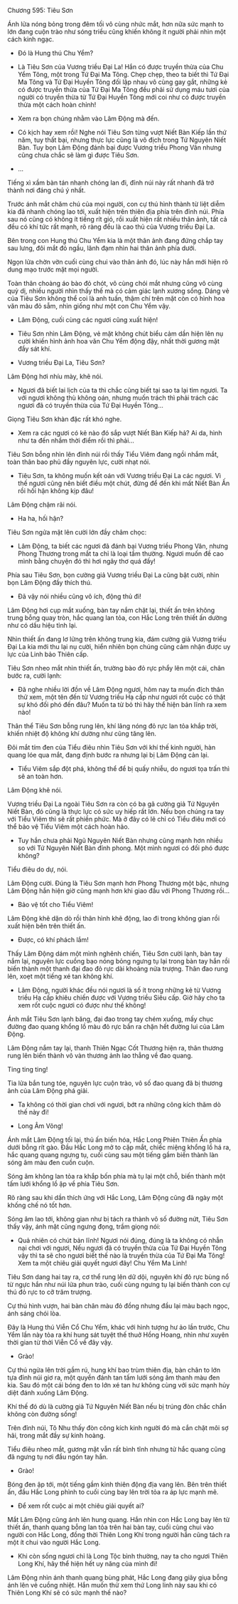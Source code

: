 




Chương 595: Tiêu Sơn


Ánh lửa nóng bỏng trong đêm tối vô cùng nhức mắt, hơn nữa sức mạnh to lớn đang cuộn trào như sóng triều cũng khiến không ít người phải nhìn một cách kinh ngạc.

- Đó là Hung thú Chu Yểm?

- Là Tiêu Sơn của Vương triều Đại La! Hắn có được truyền thừa của Chu Yểm Tông, một trong Tứ Đại Ma Tông. Chẹp chẹp, theo ta biết thì Tứ Đại Ma Tông và Tứ Đại Huyền Tông đối lập nhau vô cùng gay gắt, những kẻ có được truyền thừa của Tứ Đại Ma Tông đều phải sử dụng máu tươi của người có truyền thừa từ Tứ Đại Huyền Tông mới coi như có được truyền thừa một cách hoàn chỉnh!

- Xem ra bọn chúng nhằm vào Lâm Động mà đến.

- Có kịch hay xem rồi! Nghe nói Tiêu Sơn từng vượt Niết Bàn Kiếp lần thứ năm, tuy thất bại, nhưng thực lực cũng là vô địch trong Tứ Nguyên Niết Bàn. Tuy bọn Lâm Động đánh bại được Vương triều Phong Vân nhưng cũng chưa chắc sẽ làm gì được Tiêu Sơn.

- …

Tiếng xì xầm bàn tán nhanh chóng lan đi, đỉnh núi này rất nhanh đã trở thành nơi đáng chú ý nhất.

Trước ánh mắt chăm chú của mọi người, con cự thú hình thành từ liệt diễm kia đã nhanh chóng lao tới, xuất hiện trên thiên địa phía trên đỉnh núi. Phía sau nó cũng có không ít tiếng rít gió, rồi xuất hiện rất nhiều thân ảnh, tất cả đều có khí tức rất mạnh, rõ ràng đều là cao thủ của Vương triều Đại La.

Bên trong con Hung thú Chu Yểm kia là một thân ảnh đang đứng chắp tay sau lưng, đôi mắt đỏ ngầu, lãnh đạm nhìn hai thân ảnh phía dưới.

Ngọn lửa chờn vờn cuối cùng chui vào thân ảnh đó, lúc này hắn mới hiện rõ dung mạo trước mặt mọi người.

Toàn thân choàng áo bào đỏ chót, vô cùng chói mắt nhưng cũng vô cùng quỷ dị, nhiều người nhìn thấy thế mà có cảm giác lạnh xương sống. Dáng vẻ của Tiêu Sơn không thể coi là anh tuấn, thậm chí trên mặt còn có hình hoa văn màu đỏ sẫm, nhìn giống như một con Chu Yểm vậy.

- Lâm Động, cuối cùng các ngươi cũng xuất hiện!

- Tiêu Sơn nhìn Lâm Động, vẻ mặt không chút biểu cảm dần hiện lên nụ cười khiến hình ảnh hoa văn Chu Yểm động đậy, nhất thời gương mặt đầy sát khí.

- Vương triều Đại La, Tiêu Sơn?

Lâm Động hơi nhíu mày, khẽ nói.

- Ngươi đã biết lai lịch của ta thì chắc cũng biết tại sao ta lại tìm ngươi. Ta với ngươi không thù không oán, nhưng muốn trách thì phải trách các ngươi đã có truyền thừa của Tứ Đại Huyền Tông…

Giọng Tiêu Sơn khàn đặc rất khó nghe.

- Xem ra các ngươi có kẻ nào đó sắp vượt Niết Bàn Kiếp hả? Ai da, hình như ta đến nhầm thời điểm rồi thì phải…

Tiêu Sơn bỗng nhìn lên đỉnh núi rồi thấy Tiểu Viêm đang ngồi nhắm mắt, toàn thân bao phủ đầy nguyên lực, cười nhạt nói.

- Tiêu Sơn, ta không muốn kết oán với Vương triều Đại La các ngươi. Vì thế ngươi cũng nên biết điều một chút, đừng để đến khi mất Niết Bàn Ấn rồi hối hận không kịp đâu!

Lâm Động chậm rãi nói.

- Ha ha, hối hận?

Tiêu Sơn ngửa mặt lên cười lớn đầy châm chọc:

- Lâm Động, ta biết các ngươi đã đánh bại Vương triều Phong Vân, nhưng Phong Thương trong mắt ta chỉ là loại tầm thường. Ngươi muốn đề cao mình bằng chuyện đó thì hơi ngây thơ quá đấy!

Phía sau Tiêu Sơn, bọn cường giả Vương triều Đại La cũng bật cười, nhìn bọn Lâm Động đầy thích thú.

- Đã vậy nói nhiều cũng vô ích, động thủ đi!

Lâm Động hơi cụp mắt xuống, bàn tay nắm chặt lại, thiết ấn trên không trung bỗng quay tròn, hắc quang lan tỏa, con Hắc Long trên thiết ấn dường như có dấu hiệu tỉnh lại.

Nhìn thiết ấn đang lơ lửng trên không trung kia, đám cường giả Vương triều Đại La kia mới thu lại nụ cười, hiển nhiên bọn chúng cũng cảm nhận được uy lực của Linh bảo Thiên cấp.

Tiêu Sơn nheo mắt nhìn thiết ấn, trường bào đỏ rực phẩy lên một cái, chân bước ra, cười lạnh:

- Đã nghe nhiều lời đồn về Lâm Động ngươi, hôm nay ta muốn đích thân thử xem, một tên đến từ Vương triều Hạ cấp như ngươi rốt cuộc có thật sự khó đối phó đến đâu? Muốn ta từ bỏ thì hãy thể hiện bản lĩnh ra xem nào!

Thân thể Tiêu Sơn bỗng rung lên, khí lãng nóng đỏ rực lan tỏa khắp trời, khiến nhiệt độ không khí dường như cũng tăng lên.

Đôi mắt tím đen của Tiểu điêu nhìn Tiêu Sơn với khí thế kinh người, hàn quang lóe qua mắt, đang định bước ra nhưng lại bị Lâm Động cản lại.

- Tiểu Viêm sắp đột phá, không thể để bị quấy nhiễu, do ngươi tọa trấn thì sẽ an toàn hơn.

Lâm Động khẽ nói.

Vương triều Đại La ngoài Tiêu Sơn ra còn có ba gã cường giả Tứ Nguyên Niết Bàn, đó cũng là thực lực có sức uy hiếp rất lớn. Nếu bọn chúng ra tay với Tiểu Viêm thì sẽ rất phiền phức. Mà ở đây có lẽ chỉ có Tiểu điêu mới có thể bảo vệ Tiểu Viêm một cách hoàn hảo.

- Tuy hắn chưa phải Ngũ Nguyên Niết Bàn nhưng cũng mạnh hơn nhiều so với Tứ Nguyên Niết Bàn đỉnh phong. Một mình ngươi có đối phó được không?

Tiểu điêu do dự, nói.

Lâm Động cười. Đúng là Tiêu Sơn mạnh hơn Phong Thương một bậc, nhưng Lâm Động hắn hiện giờ cũng mạnh hơn khi giao đấu với Phong Thương rồi…

- Bảo vệ tốt cho Tiểu Viêm!

Lâm Động khẽ dặn dò rồi thân hình khẽ động, lao đi trong không gian rồi xuất hiện bên trên thiết ấn.

- Được, có khí phách lắm!

Thấy Lâm Động dám một mình nghênh chiến, Tiêu Sơn cười lạnh, bàn tay nắm lại, nguyên lực cuồng bạo nóng bỏng ngưng tụ lại trong bàn tay hắn rồi biến thành một thanh đại đao đỏ rực dài khoảng nửa trượng. Thân đao rung lên, xoẹt một tiếng xé tan không khí.

- Lâm Động, người khác đều nói ngươi là số ít trong những kẻ từ Vương triều Hạ cấp khiêu chiến được với Vương triều Siêu cấp. Giờ hãy cho ta xem rốt cuộc ngươi có được như thế không!

Ánh mắt Tiêu Sơn lạnh băng, đại đao trong tay chém xuống, mấy chục đường đao quang khổng lồ màu đỏ rực bắn ra chặn hết đường lui của Lâm Động.

Lâm Động nắm tay lại, thanh Thiên Ngạc Cốt Thương hiện ra, thân thương rung lên biến thành vô vàn thương ảnh lao thẳng về đao quang.

Ting ting ting!

Tia lửa bắn tung tóe, nguyên lực cuộn trào, vô số đao quang đã bị thương ảnh của Lâm Động phá giải.

- Ta không có thời gian chơi với ngươi, bớt ra những công kích thăm dò thế này đi!

- Long Âm Võng!

Ánh mắt Lâm Động tối lại, thủ ấn biến hóa, Hắc Long Phiên Thiên Ấn phía dưới bỗng rít gào. Đầu Hắc Long mở to cặp mắt, chiếc miệng khổng lồ há ra, hắc quang quang ngưng tụ, cuối cùng sau một tiếng gầm biến thành làn sóng âm màu đen cuồn cuộn.

Sóng âm không lan tỏa ra khắp bốn phía mà tụ lại một chỗ, biến thành một tấm lưới khổng lồ ập về phía Tiêu Sơn.

Rõ ràng sau khi dần thích ứng với Hắc Long, Lâm Động cũng đã ngày một khống chế nó tốt hơn.

Sóng âm lao tới, không gian như bị tách ra thành vô số đường nứt, Tiêu Sơn thấy vậy, ánh mặt cũng ngưng đọng, trầm giọng nói:

- Quả nhiên có chút bản lĩnh! Ngươi nói đúng, đúng là ta không có nhẫn nại chơi với ngươi, Nếu ngươi đã có truyền thừa của Tứ Đại Huyền Tông vậy thì ta sẽ cho ngươi biết thế nào là truyền thừa của Tứ Đại Ma Tông! Xem ta một chiêu giải quyết ngươi đây! Chu Yểm Ma Linh!

Tiêu Sơn dang hai tay ra, cơ thể rung lên dữ dội, nguyên khí đỏ rực bùng nổ từ ngực hắn như núi lửa phun trào, cuối cùng ngưng tụ lại biến thành con cự thú đỏ rực to cỡ trăm trượng.

Cự thú hình vượn, hai bàn chân màu đỏ đồng nhưng đầu lại màu bạch ngọc, ánh sáng chói lòa.

Đây là Hung thú Viễn Cổ Chu Yểm, khác với hình tượng hư ảo lần trước, Chu Yểm lần này tỏa ra khí hung sát tuyệt thế thuở Hồng Hoang, nhìn như xuyên thời gian từ thời Viễn Cổ về đây vậy.

- Grào!

Cự thú ngửa lên trời gầm rú, hung khí bao trùm thiên địa, bàn chân to lớn tựa đỉnh núi giơ ra, một quyền đánh tan tấm lưới sóng âm thanh màu đen kia. Sau đó một cái bóng đen to lớn xé tan hư không cùng với sức mạnh hủy diệt đánh xuống Lâm Động.

Khí thế đó dù là cường giả Tứ Nguyên Niết Bàn nếu bị trúng đòn chắc chắn không còn đường sống!

Trên đỉnh núi, Tô Nhu thấy đòn công kích kinh người đó mà cắn chặt môi sợ hãi, trong mắt đầy sự kinh hoàng.

Tiểu điêu nheo mắt, gương mặt vẫn rất bình tĩnh nhưng tử hắc quang cũng đã ngưng tụ nơi đầu ngón tay hắn.

- Grào!

Bóng đen ập tới, một tiếng gầm kinh thiên động địa vang lên. Bên trên thiết ấn, đầu Hắc Long phình to cuối cùng bay lên trời tỏa ra áp lực mạnh mẽ.

- Để xem rốt cuộc ai một chiêu giải quyết ai?

Mắt Lâm Động cũng ánh lên hung quang. Hắn nhìn con Hắc Long bay lên từ thiết ấn, thanh quang bỗng lan tỏa trên hai bàn tay, cuối cùng chui vào người con Hắc Long, đồng thời Thiên Long Khí trong người hắn cũng tách ra một ít chui vào người Hắc Long.

- Khi còn sống ngươi chỉ là Long Tộc bình thường, nay ta cho ngươi Thiên Long Khí, hãy thể hiện hết uy năng của mình đi!

Lâm Động nhìn ánh thanh quang bùng phát, Hắc Long đang giãy giụa bỗng ánh lên vẻ cuồng nhiệt. Hắn muốn thử xem thứ Long linh này sau khi có Thiên Long Khí sẽ có sức mạnh thế nào?




